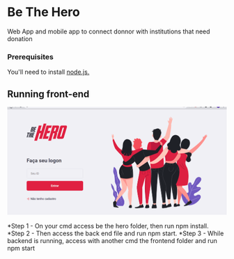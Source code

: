 # Be The Hero

Web App and mobile app to connect donnor with institutions that need donation

### Prerequisites

You'll need to install <a href="https://nodejs.org/en/">node.js.<a>

## Running front-end

<p align="center">
   <img src="./public/presentation/gif-hero-front.gif" /> 
</p>

*Step 1 - On your cmd access be the hero folder, then run npm install.
*Step 2 - Then access the back end file and run npm start.
*Step 3 - While backend is running, access with another cmd the frontend folder and run npm start

